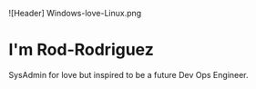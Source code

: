 ![Header] Windows-love-Linux.png


# I'm Rod-Rodriguez
SysAdmin for love but inspired to be a future Dev Ops Engineer.

</p>
